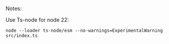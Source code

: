 Notes:

Use Ts-node for node 22:
```
node --loader ts-node/esm --no-warnings=ExperimentalWarning src/index.ts
```
